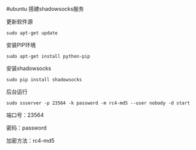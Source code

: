 #ubuntu 搭建shadowsocks服务

更新软件源

```
sudo apt-get update
```

安装PIP环境

```
sudo apt-get install python-pip
```
安装shadowsocks

```
sudo pip install shadowsocks
```
后台运行

```
sudo ssserver -p 23564 -k password -m rc4-md5 --user nobody -d start
```

端口号：23564

密码：password

加密方法：rc4-md5
